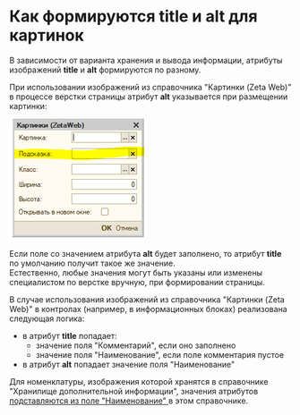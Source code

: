 # Как формируются title и alt для картинок

В зависимости от варианта хранения и вывода информации, атрибуты изображений **title** и **alt** формируются по разному.

При использовании изображений из справочника "Картинки \(Zeta Web\)" в процессе верстки страницы атрибут **alt** указывается при размещении картинки:

![&#x41F;&#x43E;&#x43B;&#x435; &#x434;&#x43B;&#x44F; &#x443;&#x43A;&#x430;&#x437;&#x430;&#x43D;&#x438;&#x44F; &#x430;&#x442;&#x440;&#x438;&#x431;&#x443;&#x442;&#x430; Alt](../.gitbook/assets/image%20%28152%29.png)

Если поле со значением атрибута **alt** будет заполнено, то атрибут **title** по умолчанию получит такое же значение.  
Естественно, любые значения могут быть указаны или изменены специалистом по верстке вручную, при формировании страницы.

В случае использования изображений из справочника "Картинки \(Zeta Web\)" в контролах \(например, в информационных блоках\) реализована следующая логика:

* в атрибут **title** попадает:
  * значение поля "Комментарий", если оно заполнено
  * значение поля "Наименование", если поле комментария пустое
* в атрибут **alt** попадает значение поля "Наименование"

Для номенклатуры, изображения которой хранятся в справочнике "Хранилище дополнительной информации", значения атрибутов [подставляются из поле "Наименование" ](../seo-i-upravlenie-kontentom-1/seo/translitezaciya-naimenovanii-kartinok.md)в этом справочнике.

